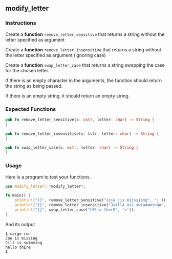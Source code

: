 ## modify_letter

### Instructions

Create a **function** `remove_letter_sensitive` that returns a string without the letter specified as argument

Create a **function** `remove_letter_insensitive` that returns a string without the letter specified as argument (ignoring case)

Create a **function** `swap_letter_case` that returns a string swapping the case for the chosen letter.

If there is an empty character in the arguments, the function should return the string as being passed.

If there is an empty string, it should return an empty string.

### Expected Functions

```rust
pub fn remove_letter_sensitive(s: &str, letter: char) -> String {
}

pub fn remove_letter_insensitive(s: &str, letter: char) -> String {
}

pub fn swap_letter_case(s: &str, letter: char) -> String {
}
```

### Usage

Here is a program to test your functions.

```rust
use modify_letter::*modify_letter*;

fn main() {
    println!("{}", remove_letter_sensitive("Joje jis mijssjing", 'j'));
    println!("{}", remove_letter_insensitive("JaillA ais swiaAmmingA", 'A'));
    println!("{}", swap_letter_case("hEllo therE", 'e'));
}
```

And its output

```console
$ cargo run
Joe is missing
Jill is swimming
hello thEre
$
```
